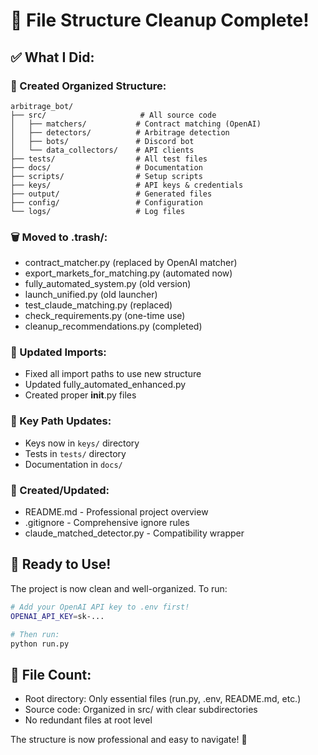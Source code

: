 # 🧹 File Structure Cleanup Complete!

## ✅ What I Did:

### 📁 Created Organized Structure:
```
arbitrage_bot/
├── src/                     # All source code
│   ├── matchers/           # Contract matching (OpenAI)
│   ├── detectors/          # Arbitrage detection
│   ├── bots/               # Discord bot
│   └── data_collectors/    # API clients
├── tests/                  # All test files
├── docs/                   # Documentation
├── scripts/                # Setup scripts
├── keys/                   # API keys & credentials
├── output/                 # Generated files
├── config/                 # Configuration
└── logs/                   # Log files
```

### 🗑️ Moved to .trash/:
- contract_matcher.py (replaced by OpenAI matcher)
- export_markets_for_matching.py (automated now)
- fully_automated_system.py (old version)
- launch_unified.py (old launcher)
- test_claude_matching.py (replaced)
- check_requirements.py (one-time use)
- cleanup_recommendations.py (completed)

### 🔄 Updated Imports:
- Fixed all import paths to use new structure
- Updated fully_automated_enhanced.py
- Created proper __init__.py files

### 🔑 Key Path Updates:
- Keys now in `keys/` directory
- Tests in `tests/` directory
- Documentation in `docs/`

### 📝 Created/Updated:
- README.md - Professional project overview
- .gitignore - Comprehensive ignore rules
- claude_matched_detector.py - Compatibility wrapper

## 🚀 Ready to Use!

The project is now clean and well-organized. To run:

```bash
# Add your OpenAI API key to .env first!
OPENAI_API_KEY=sk-...

# Then run:
python run.py
```

## 📂 File Count:
- Root directory: Only essential files (run.py, .env, README.md, etc.)
- Source code: Organized in src/ with clear subdirectories
- No redundant files at root level

The structure is now professional and easy to navigate! 🎉
